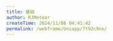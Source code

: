 ```yaml
---
title: 基础
author: RJMeteor
createTime: 2024/11/08 04:41:42
permalink: /webframe/Uniapp/7t92c9nx/
---
```

